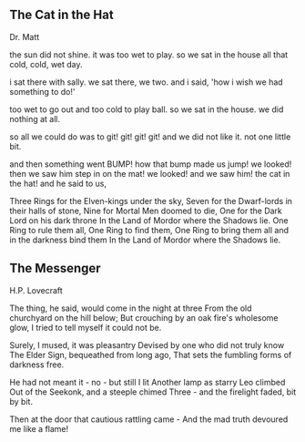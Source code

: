 ## The Cat in the Hat
Dr. Matt

the sun did not shine.
it was too wet to play.
so we sat in the house
all that cold, cold, wet day.

i sat there with sally.
we sat there, we two.
and i said, 'how i wish
we had something to do!'

too wet to go out
and too cold to play ball.
so we sat in the house.
we did nothing at all.

so all we could do was to
git!
   git!
      git!
         git!
and we did not like it.
not one little bit.

and then something went BUMP!
how that bump made us jump!
we looked!
then we saw him step in on the mat!
we looked!
and we saw him!
the cat in the hat!
and he said to us,

Three Rings for the Elven-kings under the sky,
Seven for the Dwarf-lords in their halls of stone,
Nine for Mortal Men doomed to die,
One for the Dark Lord on his dark throne
In the Land of Mordor where the Shadows lie.
One Ring to rule them all, One Ring to find them,
One Ring to bring them all and in the darkness bind them
In the Land of Mordor where the Shadows lie.

## The Messenger
H.P. Lovecraft

The thing, he said, would come in the night at three
From the old churchyard on the hill below;
But crouching by an oak fire's wholesome glow,
I tried to tell myself it could not be.

Surely, I mused, it was pleasantry
Devised by one who did not truly know
The Elder Sign, bequeathed from long ago,
That sets the fumbling forms of darkness free.

He had not meant it - no - but still I lit
Another lamp as starry Leo climbed
Out of the Seekonk, and a steeple chimed
Three - and the firelight faded, bit by bit.

Then at the door that cautious rattling came -
And the mad truth devoured me like a flame!